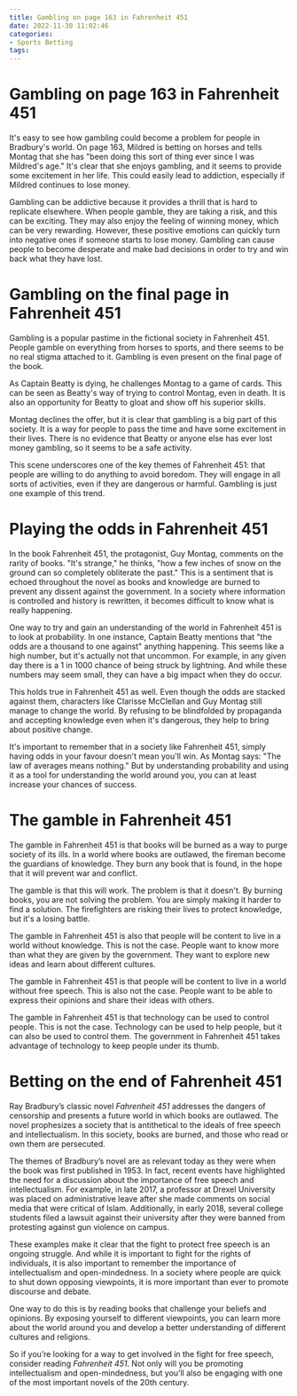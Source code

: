 ```yaml
---
title: Gambling on page 163 in Fahrenheit 451
date: 2022-11-30 11:02:46
categories:
- Sports Betting
tags:
---
```



#  Gambling on page 163 in Fahrenheit 451

It's easy to see how gambling could become a problem for people in Bradbury's world. On page 163, Mildred is betting on horses and tells Montag that she has "been doing this sort of thing ever since I was Mildred's age." It's clear that she enjoys gambling, and it seems to provide some excitement in her life. This could easily lead to addiction, especially if Mildred continues to lose money.

Gambling can be addictive because it provides a thrill that is hard to replicate elsewhere. When people gamble, they are taking a risk, and this can be exciting. They may also enjoy the feeling of winning money, which can be very rewarding. However, these positive emotions can quickly turn into negative ones if someone starts to lose money. Gambling can cause people to become desperate and make bad decisions in order to try and win back what they have lost.

#  Gambling on the final page in Fahrenheit 451

Gambling is a popular pastime in the fictional society in Fahrenheit 451. People gamble on everything from horses to sports, and there seems to be no real stigma attached to it. Gambling is even present on the final page of the book.

As Captain Beatty is dying, he challenges Montag to a game of cards. This can be seen as Beatty's way of trying to control Montag, even in death. It is also an opportunity for Beatty to gloat and show off his superior skills.

Montag declines the offer, but it is clear that gambling is a big part of this society. It is a way for people to pass the time and have some excitement in their lives. There is no evidence that Beatty or anyone else has ever lost money gambling, so it seems to be a safe activity.

This scene underscores one of the key themes of Fahrenheit 451: that people are willing to do anything to avoid boredom. They will engage in all sorts of activities, even if they are dangerous or harmful. Gambling is just one example of this trend.

#  Playing the odds in Fahrenheit 451

In the book Fahrenheit 451, the protagonist, Guy Montag, comments on the rarity of books. "It's strange," he thinks, "how a few inches of snow on the ground can so completely obliterate the past." This is a sentiment that is echoed throughout the novel as books and knowledge are burned to prevent any dissent against the government. In a society where information is controlled and history is rewritten, it becomes difficult to know what is really happening.

One way to try and gain an understanding of the world in Fahrenheit 451 is to look at probability. In one instance, Captain Beatty mentions that "the odds are a thousand to one against" anything happening. This seems like a high number, but it's actually not that uncommon. For example, in any given day there is a 1 in 1000 chance of being struck by lightning. And while these numbers may seem small, they can have a big impact when they do occur.

This holds true in Fahrenheit 451 as well. Even though the odds are stacked against them, characters like Clarisse McClellan and Guy Montag still manage to change the world. By refusing to be blindfolded by propaganda and accepting knowledge even when it's dangerous, they help to bring about positive change.

It's important to remember that in a society like Fahrenheit 451, simply having odds in your favour doesn't mean you'll win. As Montag says: "The law of averages means nothing." But by understanding probability and using it as a tool for understanding the world around you, you can at least increase your chances of success.

#  The gamble in Fahrenheit 451

The gamble in Fahrenheit 451 is that books will be burned as a way to purge society of its ills. In a world where books are outlawed, the fireman become the guardians of knowledge. They burn any book that is found, in the hope that it will prevent war and conflict.

The gamble is that this will work. The problem is that it doesn't. By burning books, you are not solving the problem. You are simply making it harder to find a solution. The firefighters are risking their lives to protect knowledge, but it's a losing battle.

The gamble in Fahrenheit 451 is also that people will be content to live in a world without knowledge. This is not the case. People want to know more than what they are given by the government. They want to explore new ideas and learn about different cultures.

The gamble in Fahrenheit 451 is that people will be content to live in a world without free speech. This is also not the case. People want to be able to express their opinions and share their ideas with others.

The gamble in Fahrenheit 451 is that technology can be used to control people. This is not the case. Technology can be used to help people, but it can also be used to control them. The government in Fahrenheit 451 takes advantage of technology to keep people under its thumb.

#  Betting on the end of Fahrenheit 451

Ray Bradbury’s classic novel _Fahrenheit 451_ addresses the dangers of censorship and presents a future world in which books are outlawed. The novel prophesizes a society that is antithetical to the ideals of free speech and intellectualism. In this society, books are burned, and those who read or own them are persecuted.

The themes of Bradbury’s novel are as relevant today as they were when the book was first published in 1953. In fact, recent events have highlighted the need for a discussion about the importance of free speech and intellectualism. For example, in late 2017, a professor at Drexel University was placed on administrative leave after she made comments on social media that were critical of Islam. Additionally, in early 2018, several college students filed a lawsuit against their university after they were banned from protesting against gun violence on campus.

These examples make it clear that the fight to protect free speech is an ongoing struggle. And while it is important to fight for the rights of individuals, it is also important to remember the importance of intellectualism and open-mindedness. In a society where people are quick to shut down opposing viewpoints, it is more important than ever to promote discourse and debate.

One way to do this is by reading books that challenge your beliefs and opinions. By exposing yourself to different viewpoints, you can learn more about the world around you and develop a better understanding of different cultures and religions.

So if you’re looking for a way to get involved in the fight for free speech, consider reading _Fahrenheit 451_. Not only will you be promoting intellectualism and open-mindedness, but you’ll also be engaging with one of the most important novels of the 20th century.